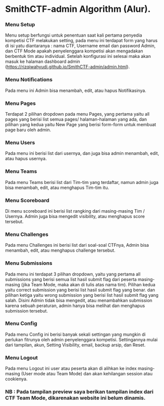 # SmithCTF-admin Algorithm (Alur).

### Menu Setup
Menu setup berfungsi untuk penentuan saat kali pertama penyedia kompetisi CTF melakukan setting, pada menu ini terdapat form yang harus di isi yatu diantaranya : nama CTF, Username email dan password Admin, dan CTF Mode apakah penyelenggara kompetisi akan mengadakan berbentuk tim atau individual. Setelah konfigurasi ini selesai maka akan masuk ke halaman dashboard admin (https://rizqiwahyudi.github.io/SmithCTF-admin/admin.html).

### Menu Notifications
Pada menu ini Admin bisa menambah, edit, atau hapus Notifikasinya.

### Menu Pages
Terdapat 2 pilihan dropdown pada menu Pages, yang pertama yaitu all pages yang berisi list semua pages/ halaman-halaman yang ada, dan pilihan yang kedua yaitu New Page yang berisi form-form untuk membuat page baru oleh admin.

### Menu Users
Pada menu ini berisi list dari usernya, dan juga bisa admin menambah, edit, atau hapus usernya.

### Menu Teams
Pada menu Teams berisi list dari Tim-tim yang terdaftar, namun admin juga bisa menambah, edit, atau menghapus Tim-tim itu.

### Menu Scoreboard
Di menu scoreboard ini berisi list rangking dari masing-masing Tim / Usernya. Admin juga bisa mengedit visibility, atau menghapus score tersebut.

### Menu Challenges
Pada menu Challenges ini berisi list dari soal-soal CTFnya, Admin bisa menambah, edit, atau menghapus challenge tersebut.

### Menu Submissions
Pada menu ini terdapat 3 pilihan dropdown, yaitu yang pertama all submissions yang berisi semua list hasil submit flag dari peserta masing-masing (jika Team Mode, maka akan di tulis atas nama tim). Pilihan kedua yaitu correct submission yang berisi list hasil submit flag yang benar. dan pilihan ketiga yaitu wrong submission yang berisi list hasil submit flag yang salah. Disini Admin tidak bisa mengedit, atau menambahkan submission karena sebuah peraturan, admin hanya bisa melihat dan menghapus submission tersebut.

### Menu Config
Pada menu Config ini berisi banyak sekali settingan yang mungkin di perlukan fitrunya oleh admin penyelenggara kompetisi. Settingannya mulai dari tampilan, akun, Setting Visibility, email, backup arsip, dan Reset.

### Menu Logout
Pada menu Logout ini user atau peserta akan di alihkan ke index masing-masing (User mode atau Team Mode) dan akan kehilangan session atau cookienya.

### NB : Pada tampilan preview saya berikan tampilan index dari CTF Team Mode, dikarenakan website ini belum dinamis.
